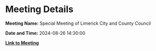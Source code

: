 # Meeting Details

**Meeting Name:** Special Meeting of Limerick City and County Council

**Date and Time:** 2024-08-26 14:30:00

**[Link to Meeting](https://www.limerick.ie/council/whats-on/special-meeting-of-limerick-city-and-county-council-13)**
